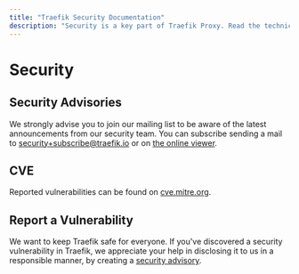 ```yaml
---
title: "Traefik Security Documentation"
description: "Security is a key part of Traefik Proxy. Read the technical documentation to learn about security advisories, CVE, and how to report a vulnerability."
---
```


# Security

## Security Advisories

We strongly advise you to join our mailing list to be aware of the latest announcements from our security team.
You can subscribe sending a mail to security+subscribe@traefik.io or on [the online viewer](https://groups.google.com/a/traefik.io/forum/#!forum/security).

## CVE

Reported vulnerabilities can be found on
[cve.mitre.org](https://cve.mitre.org/cgi-bin/cvekey.cgi?keyword=traefik).

## Report a Vulnerability

We want to keep Traefik safe for everyone.
If you've discovered a security vulnerability in Traefik,
we appreciate your help in disclosing it to us in a responsible manner,
by creating a [security advisory](https://github.com/traefik/traefik/security/advisories).

